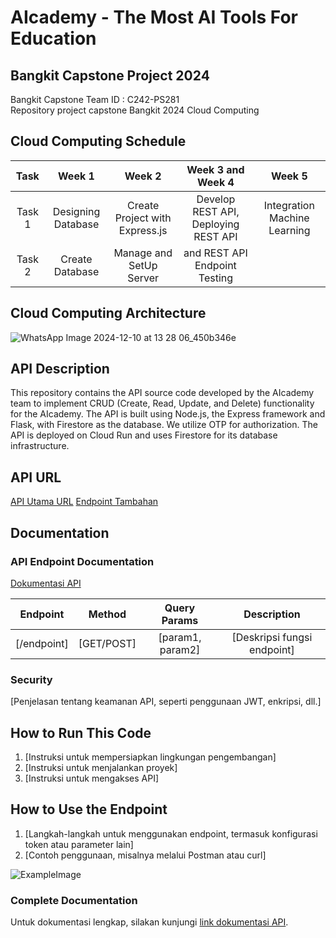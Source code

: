 # AIcademy - The Most AI Tools For Education

## Bangkit Capstone Project 2024
Bangkit Capstone Team ID :  C242-PS281 <br>
Repository project capstone Bangkit 2024 Cloud Computing 


## Cloud Computing Schedule
|  Task  |        Week 1      |       Week 2                       |       Week 3       and       Week 4      |               Week 5         |
| :----: | :----------------: | :--------------------------------: | :----------------------------------:     | :--------------------------: |
| Task 1 | Designing Database | Create Project with Express.js     | Develop REST API, Deploying REST API     | Integration Machine Learning |
| Task 2 | Create Database    | Manage and SetUp Server            |     and  REST API Endpoint Testing       |                              |


## Cloud Computing Architecture
![WhatsApp Image 2024-12-10 at 13 28 06_450b346e](https://github.com/user-attachments/assets/90c3831f-2732-41e2-99b6-e5a69c19ce21)
<br>

## API Description
This repository contains the API source code developed by the AIcademy team to implement CRUD (Create, Read, Update, and Delete) functionality for the  AIcademy. The API is built using Node.js, the Express framework and Flask, with Firestore as the database. We utilize OTP for authorization. The API is deployed on Cloud Run and uses Firestore for its database infrastructure.
<br>

## API URL
[API Utama URL](https://example.com/api)
[Endpoint Tambahan](https://example.com/another-api)

## <a name="documentation"></a>Documentation
### API Endpoint Documentation
[Dokumentasi API](https://example.com/docs)

|  Endpoint |  Method	     |      Query Params |           Description          |
| :----:    | :------------: | :---------------: | :----------------------------: |
| [/endpoint] | [GET/POST]   | [param1, param2]  | [Deskripsi fungsi endpoint]    |

### Security
[Penjelasan tentang keamanan API, seperti penggunaan JWT, enkripsi, dll.]

## How to Run This Code
1. [Instruksi untuk mempersiapkan lingkungan pengembangan]
2. [Instruksi untuk menjalankan proyek]
3. [Instruksi untuk mengakses API]

## How to Use the Endpoint
1. [Langkah-langkah untuk menggunakan endpoint, termasuk konfigurasi token atau parameter lain]
2. [Contoh penggunaan, misalnya melalui Postman atau curl]

![ExampleImage](./path-to-example-image.png)
<br>

### Complete Documentation
Untuk dokumentasi lengkap, silakan kunjungi [link dokumentasi API](#documentation).
